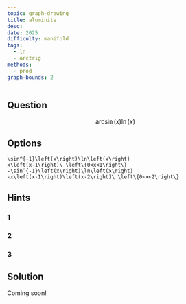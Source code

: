 ```yaml
---
topic: graph-drawing
title: aluminite
desc: 
date: 2025
difficulty: manifold
tags:
  - ln
  - arctrig
methods:
  - prod
graph-bounds: 2
---
```



## Question
```math
\arcsin\left(x\right)\ln\left(x\right)
```


## Options
```desmos
\sin^{-1}\left(x\right)\ln\left(x\right)
x\left(x-1\right)\ \left\{0<x<1\right\}
-\sin^{-1}\left(x\right)\ln\left(x\right)
-x\left(x-1\right)\left(x-2\right)\ \left\{0<x<2\right\}
```


## Hints

### 1

### 2

### 3


## Solution

Coming soon!
